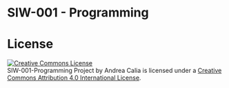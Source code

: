 SIW-001 - Programming
===================

License
===================
<a rel="license" href="http://creativecommons.org/licenses/by/4.0/"><img alt="Creative Commons License" style="border-width:0" src="https://i.creativecommons.org/l/by/4.0/88x31.png" /></a><br /><span xmlns:dct="http://purl.org/dc/terms/" property="dct:title">SIW-001-Programming Project</span> by <span xmlns:cc="http://creativecommons.org/ns#" property="cc:attributionName">Andrea Calia</span> is licensed under a <a rel="license" href="http://creativecommons.org/licenses/by/4.0/">Creative Commons Attribution 4.0 International License</a>.
